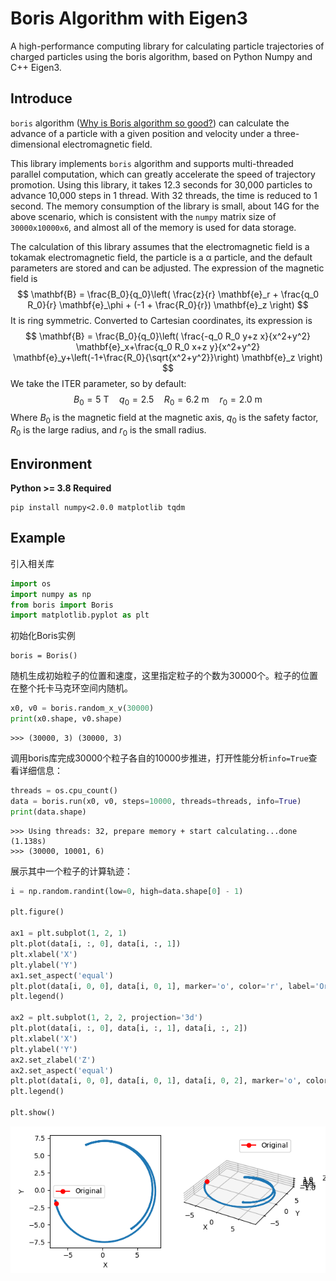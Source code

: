 # Boris Algorithm with Eigen3

A high-performance computing library for calculating particle trajectories of charged particles using the boris algorithm, based on Python Numpy and C++ Eigen3.

## Introduce

`boris` algorithm \([Why is Boris algorithm so good?](https://pubs.aip.org/aip/pop/article-abstract/20/8/084503/317652/Why-is-Boris-algorithm-so-good?redirectedFrom=fulltext)\) can calculate the advance of a particle with a given position and velocity under a three-dimensional electromagnetic field.

This library implements `boris` algorithm and supports multi-threaded parallel computation, which can greatly accelerate the speed of trajectory promotion. Using this library, it takes 12.3 seconds for 30,000 particles to advance 10,000 steps in 1 thread. With 32 threads, the time is reduced to 1 second. The memory consumption of the library is small, about 14G for the above scenario, which is consistent with the `numpy` matrix size of `30000x10000x6`, and almost all of the memory is used for data storage.

The calculation of this library assumes that the electromagnetic field is a tokamak electromagnetic field, the particle is a α particle, and the default parameters are stored and can be adjusted. The expression of the magnetic field is
$$
\mathbf{B} = \frac{B_0}{q_0}\left( \frac{z}{r} \mathbf{e}_r + \frac{q_0 R_0}{r} \mathbf{e}_\phi + (-1 + \frac{R_0}{r}) \mathbf{e}_z \right)
$$
It is ring symmetric. Converted to Cartesian coordinates, its expression is
$$
\mathbf{B} = \frac{B_0}{q_0}\left( \frac{-q_0 R_0 y+z x}{x^2+y^2} \mathbf{e}_x+\frac{q_0 R_0 x+z y}{x^2+y^2} \mathbf{e}_y+\left(-1+\frac{R_0}{\sqrt{x^2+y^2}}\right) \mathbf{e}_z \right)
$$
We take the ITER parameter, so by default:
$$
B_0 = 5\mathrm{~T} \quad q_0 = 2.5 \quad R_0 = 6.2\mathrm{~m} \quad r_0 = 2.0\mathrm{~m}  
$$
Where $B_0$ is the magnetic field at the magnetic axis, $q_0$ is the safety factor, $R_0$ is the large radius, and $r_0$ is the small radius.



## Environment

**Python >= 3.8 Required**

```shell
pip install numpy<2.0.0 matplotlib tqdm
```

## Example

引入相关库

```python
import os
import numpy as np
from boris import Boris
import matplotlib.pyplot as plt
```

初始化Boris实例

```
boris = Boris()
```

随机生成初始粒子的位置和速度，这里指定粒子的个数为30000个。粒子的位置在整个托卡马克环空间内随机。

```python
x0, v0 = boris.random_x_v(30000)
print(x0.shape, v0.shape)
```

```
>>> (30000, 3) (30000, 3)
```

调用boris库完成30000个粒子各自的10000步推进，打开性能分析`info=True`查看详细信息：

```python
threads = os.cpu_count()
data = boris.run(x0, v0, steps=10000, threads=threads, info=True)
print(data.shape)
```

```
>>> Using threads: 32, prepare memory + start calculating...done (1.138s)
>>> (30000, 10001, 6)
```

展示其中一个粒子的计算轨迹：

```python
i = np.random.randint(low=0, high=data.shape[0] - 1)

plt.figure()

ax1 = plt.subplot(1, 2, 1)
plt.plot(data[i, :, 0], data[i, :, 1])
plt.xlabel('X')
plt.ylabel('Y')
ax1.set_aspect('equal')
plt.plot(data[i, 0, 0], data[i, 0, 1], marker='o', color='r', label='Original')
plt.legend()

ax2 = plt.subplot(1, 2, 2, projection='3d')
plt.plot(data[i, :, 0], data[i, :, 1], data[i, :, 2])
plt.xlabel('X')
plt.ylabel('Y')
ax2.set_zlabel('Z')
ax2.set_aspect('equal')
plt.plot(data[i, 0, 0], data[i, 0, 1], data[i, 0, 2], marker='o', color='r', label='Original')
plt.legend()

plt.show()
```

![img.png](img.png)
